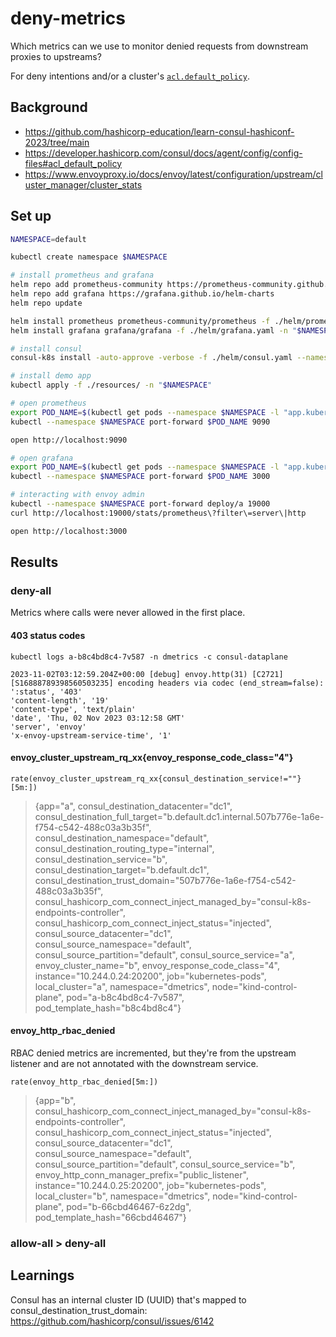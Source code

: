 # deny-metrics

Which metrics can we use to monitor denied requests from downstream proxies to upstreams?

For deny intentions and/or a cluster's [`acl.default_policy`](https://developer.hashicorp.com/consul/docs/agent/config/config-files#acl_default_policy).

## Background

- https://github.com/hashicorp-education/learn-consul-hashiconf-2023/tree/main
- https://developer.hashicorp.com/consul/docs/agent/config/config-files#acl_default_policy
- https://www.envoyproxy.io/docs/envoy/latest/configuration/upstream/cluster_manager/cluster_stats

## Set up

```bash
NAMESPACE=default

kubectl create namespace $NAMESPACE

# install prometheus and grafana
helm repo add prometheus-community https://prometheus-community.github.io/helm-charts
helm repo add grafana https://grafana.github.io/helm-charts
helm repo update

helm install prometheus prometheus-community/prometheus -f ./helm/prometheus.yaml -n "$NAMESPACE"
helm install grafana grafana/grafana -f ./helm/grafana.yaml -n "$NAMESPACE"

# install consul
consul-k8s install -auto-approve -verbose -f ./helm/consul.yaml --namespace "$NAMESPACE" -wait

# install demo app
kubectl apply -f ./resources/ -n "$NAMESPACE"
```

```bash
# open prometheus
export POD_NAME=$(kubectl get pods --namespace $NAMESPACE -l "app.kubernetes.io/name=prometheus,app.kubernetes.io/instance=prometheus" -o jsonpath="{.items[0].metadata.name}")
kubectl --namespace $NAMESPACE port-forward $POD_NAME 9090

open http://localhost:9090

# open grafana
export POD_NAME=$(kubectl get pods --namespace $NAMESPACE -l "app.kubernetes.io/name=grafana,app.kubernetes.io/instance=grafana" -o jsonpath="{.items[0].metadata.name}")
kubectl --namespace $NAMESPACE port-forward $POD_NAME 3000

# interacting with envoy admin
kubectl --namespace $NAMESPACE port-forward deploy/a 19000
curl http://localhost:19000/stats/prometheus\?filter\=server\|http

open http://localhost:3000
```

## Results

### deny-all

Metrics where calls were never allowed in the first place.

#### 403 status codes

```
kubectl logs a-b8c4bd8c4-7v587 -n dmetrics -c consul-dataplane

2023-11-02T03:12:59.204Z+00:00 [debug] envoy.http(31) [C2721][S16888789398560503235] encoding headers via codec (end_stream=false):
':status', '403'
'content-length', '19'
'content-type', 'text/plain'
'date', 'Thu, 02 Nov 2023 03:12:58 GMT'
'server', 'envoy'
'x-envoy-upstream-service-time', '1'
```

#### envoy_cluster_upstream_rq_xx{envoy_response_code_class="4"}

```
rate(envoy_cluster_upstream_rq_xx{consul_destination_service!=""}[5m:])
```

> {app="a", consul_destination_datacenter="dc1", consul_destination_full_target="b.default.dc1.internal.507b776e-1a6e-f754-c542-488c03a3b35f", consul_destination_namespace="default", consul_destination_routing_type="internal", consul_destination_service="b", consul_destination_target="b.default.dc1", consul_destination_trust_domain="507b776e-1a6e-f754-c542-488c03a3b35f", consul_hashicorp_com_connect_inject_managed_by="consul-k8s-endpoints-controller", consul_hashicorp_com_connect_inject_status="injected", consul_source_datacenter="dc1", consul_source_namespace="default", consul_source_partition="default", consul_source_service="a", envoy_cluster_name="b", envoy_response_code_class="4", instance="10.244.0.24:20200", job="kubernetes-pods", local_cluster="a", namespace="dmetrics", node="kind-control-plane", pod="a-b8c4bd8c4-7v587", pod_template_hash="b8c4bd8c4"}

#### envoy_http_rbac_denied

RBAC denied metrics are incremented, but they're from the upstream listener and are not annotated with the downstream service.

```
rate(envoy_http_rbac_denied[5m:])
```

> {app="b", consul_hashicorp_com_connect_inject_managed_by="consul-k8s-endpoints-controller", consul_hashicorp_com_connect_inject_status="injected", consul_source_datacenter="dc1", consul_source_namespace="default", consul_source_partition="default", consul_source_service="b", envoy_http_conn_manager_prefix="public_listener", instance="10.244.0.25:20200", job="kubernetes-pods", local_cluster="b", namespace="dmetrics", node="kind-control-plane", pod="b-66cbd46467-6z2dg", pod_template_hash="66cbd46467"}

### allow-all > deny-all

## Learnings

Consul has an internal cluster ID (UUID) that's mapped to consul_destination_trust_domain: https://github.com/hashicorp/consul/issues/6142
